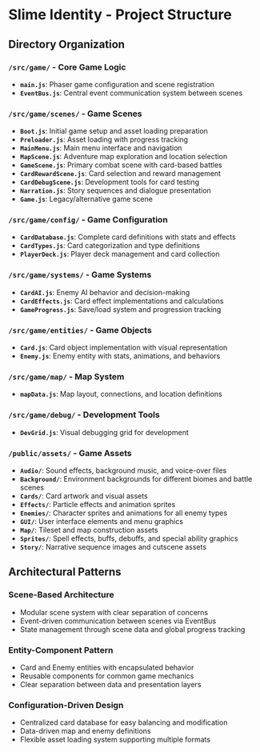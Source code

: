 # Slime Identity - Project Structure

## Directory Organization

### `/src/game/` - Core Game Logic
- **`main.js`**: Phaser game configuration and scene registration
- **`EventBus.js`**: Central event communication system between scenes

### `/src/game/scenes/` - Game Scenes
- **`Boot.js`**: Initial game setup and asset loading preparation
- **`Preloader.js`**: Asset loading with progress tracking
- **`MainMenu.js`**: Main menu interface and navigation
- **`MapScene.js`**: Adventure map exploration and location selection
- **`GameScene.js`**: Primary combat scene with card-based battles
- **`CardRewardScene.js`**: Card selection and reward management
- **`CardDebugScene.js`**: Development tools for card testing
- **`Narration.js`**: Story sequences and dialogue presentation
- **`Game.js`**: Legacy/alternative game scene

### `/src/game/config/` - Game Configuration
- **`CardDatabase.js`**: Complete card definitions with stats and effects
- **`CardTypes.js`**: Card categorization and type definitions
- **`PlayerDeck.js`**: Player deck management and card collection

### `/src/game/systems/` - Game Systems
- **`CardAI.js`**: Enemy AI behavior and decision-making
- **`CardEffects.js`**: Card effect implementations and calculations
- **`GameProgress.js`**: Save/load system and progression tracking

### `/src/game/entities/` - Game Objects
- **`Card.js`**: Card object implementation with visual representation
- **`Enemy.js`**: Enemy entity with stats, animations, and behaviors

### `/src/game/map/` - Map System
- **`mapData.js`**: Map layout, connections, and location definitions

### `/src/game/debug/` - Development Tools
- **`DevGrid.js`**: Visual debugging grid for development

### `/public/assets/` - Game Assets
- **`Audio/`**: Sound effects, background music, and voice-over files
- **`Background/`**: Environment backgrounds for different biomes and battle scenes
- **`Cards/`**: Card artwork and visual assets
- **`Effects/`**: Particle effects and animation sprites
- **`Enemies/`**: Character sprites and animations for all enemy types
- **`GUI/`**: User interface elements and menu graphics
- **`Map/`**: Tileset and map construction assets
- **`Sprites/`**: Spell effects, buffs, debuffs, and special ability graphics
- **`Story/`**: Narrative sequence images and cutscene assets

## Architectural Patterns

### Scene-Based Architecture
- Modular scene system with clear separation of concerns
- Event-driven communication between scenes via EventBus
- State management through scene data and global progress tracking

### Entity-Component Pattern
- Card and Enemy entities with encapsulated behavior
- Reusable components for common game mechanics
- Clear separation between data and presentation layers

### Configuration-Driven Design
- Centralized card database for easy balancing and modification
- Data-driven map and enemy definitions
- Flexible asset loading system supporting multiple formats